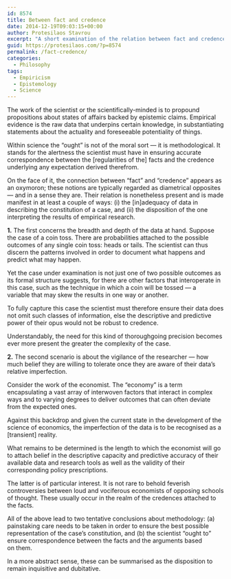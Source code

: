 ```yaml
---
id: 8574
title: Between fact and credence
date: 2014-12-19T09:03:15+00:00
author: Protesilaos Stavrou
excerpt: "A short examination of the relation between fact and credence in the context of the scientific method, involving the data's adequacy and the scientist's disposition."
guid: https://protesilaos.com/?p=8574
permalink: /fact-credence/
categories:
  - Philosophy
tags:
  - Empiricism
  - Epistemology
  - Science
---
```

The work of the scientist or the scientifically-minded is to propound propositions about states of affairs backed by epistemic claims. Empirical evidence is the raw data that underpins certain knowledge, in substantiating statements about the actuality and foreseeable potentiality of things.

Within science the &#8220;ought&#8221; is not of the moral sort — it is methodological. It stands for the alertness the scientist must have in ensuring accurate correspondence between the [regularities of the] facts and the credence underlying any expectation derived therefrom.

On the face of it, the connection between &#8220;fact&#8221; and &#8220;credence&#8221; appears as an oxymoron; these notions are typically regarded as diametrical opposites — and in a sense they are. Their relation is nonetheless present and is made manifest in at least a couple of ways: (i) the [in]adequacy of data in describing the constitution of a case, and (ii) the disposition of the one interpreting the results of empirical research.

**1.** The first concerns the breadth and depth of the data at hand. Suppose the case of a coin toss. There are probabilities attached to the possible outcomes of any single coin toss: heads or tails. The scientist can thus discern the patterns involved in order to document what happens and predict what may happen.

Yet the case under examination is not just one of two possible outcomes as its formal structure suggests, for there are other factors that interoperate in this case, such as the technique in which a coin will be tossed — a variable that may skew the results in one way or another.

To fully capture this case the scientist must therefore ensure their data does not omit such classes of information, else the descriptive and predictive power of their opus would not be robust to credence.

Understandably, the need for this kind of thoroughgoing precision becomes ever more present the greater the complexity of the case.

**2.** The second scenario is about the vigilance of the researcher — how much belief they are willing to tolerate once they are aware of their data&#8217;s relative imperfection.

Consider the work of the economist. The &#8220;economy&#8221; is a term encapsulating a vast array of interwoven factors that interact in complex ways and to varying degrees to deliver outcomes that can often deviate from the expected ones.

Against this backdrop and given the current state in the development of the science of economics, the imperfection of the data is to be recognised as a [transient] reality.

What remains to be determined is the length to which the economist will go to attach belief in the descriptive capacity and predictive accuracy of their available data and research tools as well as the validity of their corresponding policy prescriptions.

The latter is of particular interest. It is not rare to behold feverish controversies between loud and vociferous economists of opposing schools of thought. These usually occur in the realm of the credences attached to the facts.

All of the above lead to two tentative conclusions about methodology: (a) painstaking care needs to be taken in order to ensure the best possible representation of the case&#8217;s constitution, and (b) the scientist &#8220;ought to&#8221; ensure correspondence between the facts and the arguments based on them.

In a more abstract sense, these can be summarised as the disposition to remain inquisitive and dubitative.